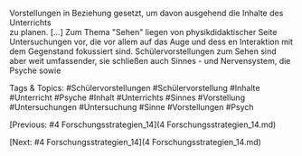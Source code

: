 Vorstellungen in Beziehung gesetzt, um davon ausgehend die Inhalte des Unterrichts  
zu planen. [...] Zum Thema "Sehen"  liegen von physikdidaktischer Seite 
Untersuchungen vor, die vor allem auf das Auge und dess en Interaktion  mit dem 
Gegenstand fokussiert sind. Schülervorstellungen zum Sehen sind aber weit 
umfassender,  sie schließen auch Sinnes - und Nervensystem, die Psyche sowie 

   Tags & Topics:
   #Schülervorstellungen
   #Schülervorstellung
   #Inhalte
   #Unterricht
   #Psyche
   #Inhalt
   #Unterrichts
   #Sinnes
   #Vorstellung
   #Untersuchungen
   #Untersuchung
   #Sinne
   #Vorstellungen
   #Psych

[Previous: #4 Forschungsstrategien_14](4 Forschungsstrategien_14.md)

[Next: #4 Forschungsstrategien_14](4 Forschungsstrategien_14.md)